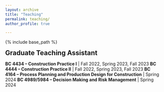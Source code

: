 ```yaml
---
layout: archive
title: "Teaching"
permalink: teaching/
author_profile: true

---
```


<style type='text/css'>
h2, h3, h4, h5, h6 {margin: 0;}
.br {display: block; margin-bottom: 0em; margin: 0;} 
</style>

{% include base_path %}

## Graduate Teaching Assistant



**BC 4434 – Construction Practice I**  | Fall 2022, Spring 2023, Fall 2023
**BC 4444 – Construction Practice II** | Fall 2022, Spring 2023, Fall 2023
**BC 4164 – Process Planning and Production Design for Construction** | Spring 2024
**BC 4989/5984 – Decision Making and Risk Management** | Spring 2024
